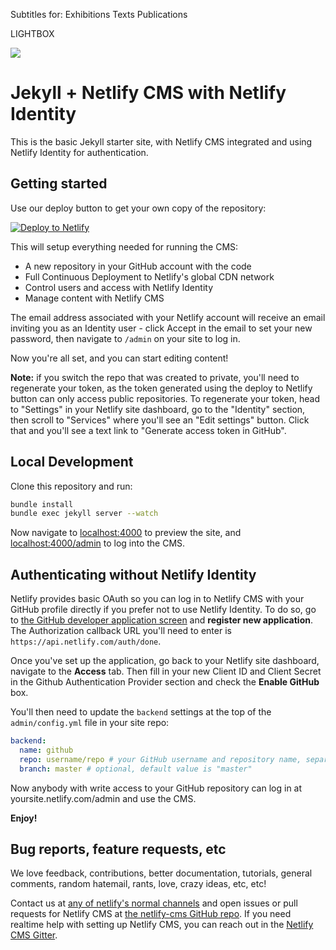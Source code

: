 Subtitles for:
Exhibitions
Texts
Publications


LIGHTBOX

[![](https://badges.gitter.im/Join%20Chat.svg)](https://gitter.im/netlify/netlifycms)

# Jekyll + Netlify CMS with Netlify Identity

This is the basic Jekyll starter site, with Netlify CMS integrated and using Netlify Identity for
authentication.

## Getting started

Use our deploy button to get your own copy of the repository:

[![Deploy to Netlify](https://www.netlify.com/img/deploy/button.svg)](https://app.netlify.com/start/deploy?repository=https://github.com/netlify-templates/jekyll-netlify-cms&stack=cms)

This will setup everything needed for running the CMS:

* A new repository in your GitHub account with the code
* Full Continuous Deployment to Netlify's global CDN network
* Control users and access with Netlify Identity
* Manage content with Netlify CMS

The email address associated with your Netlify account will receive an email inviting you as an
Identity user - click Accept in the email to set your new password, then navigate to `/admin` on
your site to log in.

Now you're all set, and you can start editing content!

**Note:** if you switch the repo that was created to private, you'll need to regenerate your token,
as the token generated using the deploy to Netlify button can only access public repositories. To
regenerate your token, head to "Settings" in your Netlify site dashboard, go to the "Identity"
section, then scroll to "Services" where you'll see an "Edit settings" button. Click that and you'll
see a text link to "Generate access token in GitHub".

## Local Development

Clone this repository and run:

```bash
bundle install
bundle exec jekyll server --watch
```

Now navigate to [localhost:4000](http://localhost:4000/) to preview the site, and
[localhost:4000/admin](http://localhost:4000/admin) to log into the CMS.

## Authenticating without Netlify Identity

Netlify provides basic OAuth so you can log in to Netlify CMS with your GitHub profile directly if
you prefer not to use Netlify Identity. To do so, go to [the GitHub developer application
screen](https://github.com/settings/developers) and **register new application**. The Authorization
callback URL you'll need to enter is `https://api.netlify.com/auth/done`.

Once you've set up the application, go back to your Netlify site dashboard, navigate to the
**Access** tab. Then fill in your new Client ID and Client Secret in the Github Authentication
Provider section and check the **Enable GitHub** box.

You'll then need to update the `backend` settings at the top of the `admin/config.yml` file in your
site repo:

```yaml
backend:
  name: github
  repo: username/repo # your GitHub username and repository name, separated by a slash
  branch: master # optional, default value is "master"
```

Now anybody with write access to your GitHub repository can log in at yoursite.netlify.com/admin
and use the CMS.

**Enjoy!**

## Bug reports, feature requests, etc

We love feedback, contributions, better documentation, tutorials, general comments,
random hatemail, rants, love, crazy ideas, etc, etc!

Contact us at [any of netlify's normal channels](https://www.netlify.com/contact) and
open issues or pull requests for Netlify CMS at [the netlify-cms GitHub
repo](https://github.com/netlify/netlify-cms). If you need realtime help with setting up Netlify
CMS, you can reach out in the [Netlify CMS Gitter](https://gitter.im/netlify/netlifycms).

